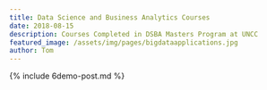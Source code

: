 ```yaml
---
title: Data Science and Business Analytics Courses
date: 2018-08-15 
description: Courses Completed in DSBA Masters Program at UNCC
featured_image: /assets/img/pages/bigdataapplications.jpg
author: Tom
---
```


{% include 6demo-post.md %}
